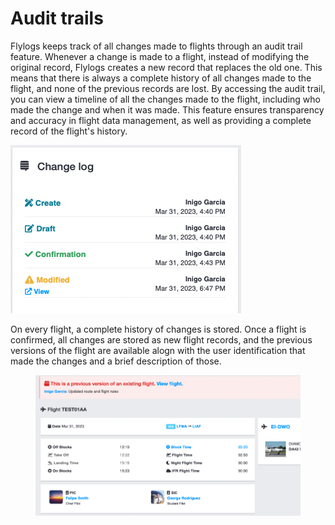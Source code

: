# Audit trails

Flylogs keeps track of all changes made to flights through an audit trail feature. Whenever a change is made to a flight, instead of modifying the original record, Flylogs creates a new record that replaces the old one. This means that there is always a complete history of all changes made to the flight, and none of the previous records are lost. By accessing the audit trail, you can view a timeline of all the changes made to the flight, including who made the change and when it was made. This feature ensures transparency and accuracy in flight data management, as well as providing a complete record of the flight's history.

![](<../.gitbook/assets/Screenshot 2023-03-31 at 18.47.18.png>)&#x20;

On every flight, a complete history of changes is stored. Once a flight is confirmed, all changes are stored as new flight records, and the previous versions of the flight are available alogn with the user identification that made the changes and a brief description of those.

<figure><img src="../.gitbook/assets/Screenshot 2023-03-31 at 18.47.28.png" alt=""><figcaption></figcaption></figure>

